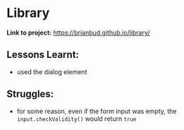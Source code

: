 # Library

**Link to project:** https://brianbud.github.io/library/

## Lessons Learnt:

- used the dialog element

## Struggles:

- for some reason, even if the form input was empty, the `input.checkValidity()` would return `true`
